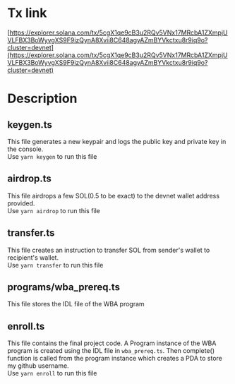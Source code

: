 # Tx link
[https://explorer.solana.com/tx/5cgX1qe9cB3u2RQv5VNx17MRcbA1ZXmpjUVLFBX3BoWyvgXS9F9izQynA8Xvii8C648agyAZmBYVkctxu8r9iq9o?cluster=devnet](https://explorer.solana.com/tx/5cgX1qe9cB3u2RQv5VNx17MRcbA1ZXmpjUVLFBX3BoWyvgXS9F9izQynA8Xvii8C648agyAZmBYVkctxu8r9iq9o?cluster=devnet)
# Description
## keygen.ts
This file generates a new keypair and logs the public key and private key in the console. <br>
Use `yarn keygen` to run this file
## airdrop.ts
This file airdrops a few SOL(0.5 to be exact) to the devnet wallet address provided.<br>
Use `yarn airdrop` to run this file
## transfer.ts
This file creates an instruction to transfer SOL from sender's wallet to recipient's wallet.<br>
Use `yarn transfer` to run this file
## programs/wba_prereq.ts
This file stores the IDL file of the WBA program 
## enroll.ts
This file contains the final project code. A Program instance of the WBA program is created using the IDL file in `wba_prereq.ts`. Then complete() function is called from the program instance which creates a PDA to store my github username.<br>
Use `yarn enroll` to run this file